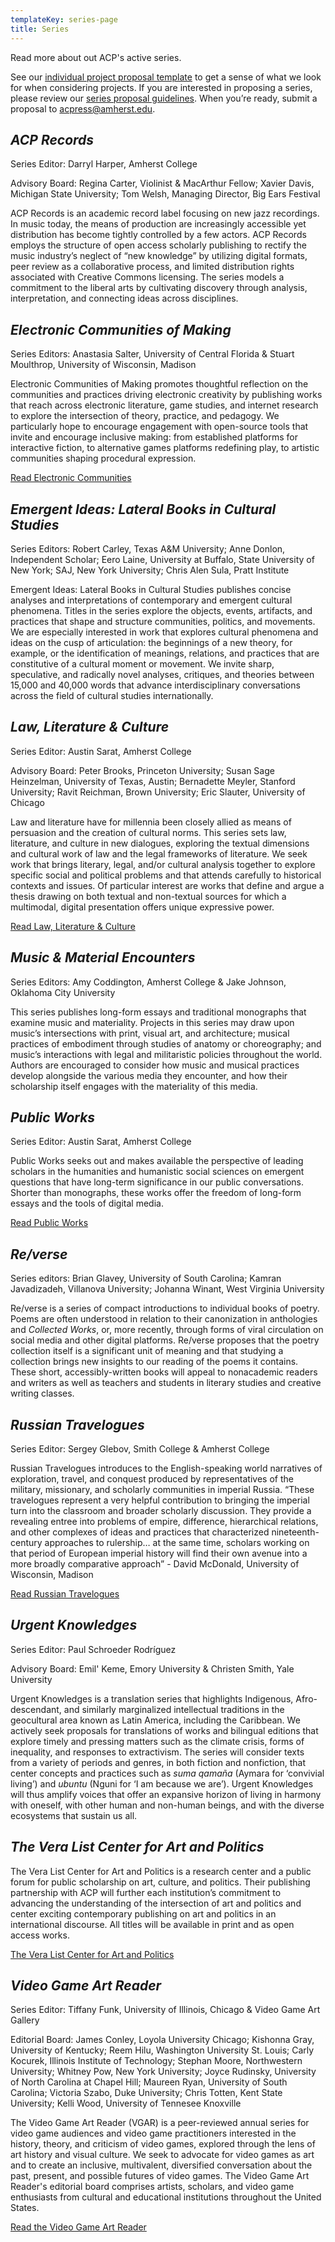 ```yaml
---
templateKey: series-page
title: Series
---
```

<p class="lead">Read more about out ACP's active series.</p>

See our [individual project proposal template](https://docs.google.com/document/d/1jGNlpD6nT7ZlVTs6tNwyNB164AExiIQ0lPHhWM8usLs/edit?usp=sharing) to get a sense of what we look for when considering projects. If you are interested in proposing a series, please review our [series proposal guidelines](https://docs.google.com/document/d/1j3W09SHS3fj0VKvC8WiilYmpg3P0w3lecp8liRZSAvw/edit?usp=sharing). When you’re ready, submit a proposal to [acpress@amherst.edu](mailto:acpress@amherst.edu).

<h2 id="acp-records"><cite>ACP Records</cite></h2>

Series Editor: Darryl Harper, Amherst College

Advisory Board: Regina Carter, Violinist & MacArthur Fellow; Xavier Davis, Michigan State University; Tom Welsh, Managing Director, Big Ears Festival

ACP Records is an academic record label focusing on new jazz recordings. In music today, the means of production are increasingly accessible yet distribution has become tightly controlled by a few actors. ACP Records employs the structure of open access scholarly publishing to rectify the music industry’s neglect of “new knowledge” by utilizing digital formats, peer review as a collaborative process, and limited distribution rights associated with Creative Commons licensing. The series models a commitment to the liberal arts by cultivating discovery through analysis, interpretation, and connecting ideas across disciplines.

<h2 id="electronic-communities-of-making"><cite>Electronic Communities of Making</cite></h2>

Series Editors: Anastasia Salter, University of Central Florida & Stuart Moulthrop, University of Wisconsin, Madison

Electronic Communities of Making promotes thoughtful reflection on the communities and practices driving electronic creativity by publishing works that reach across electronic literature, game studies, and internet research to explore the intersection of theory, practice, and pedagogy. We particularly hope to encourage engagement with open-source tools that invite and encourage inclusive making: from established platforms for interactive fiction, to alternative games platforms redefining play, to artistic communities shaping procedural expression.

<a class="btn btn-secondary" href="https://www.fulcrum.org/amherst?f%5Bseries_sim%5D%5B%5D=Electronic+Communities&locale=en">Read Electronic Communities</a>

<h2 id="emergent-ideas"><cite>Emergent Ideas: Lateral Books in Cultural Studies</cite></h2>

Series Editors: Robert Carley, Texas A&M University; Anne Donlon, Independent Scholar; Eero Laine, University at Buffalo, State University of New York; SAJ, New York University; Chris Alen Sula, Pratt Institute

Emergent Ideas: Lateral Books in Cultural Studies publishes concise analyses and interpretations of contemporary and emergent cultural phenomena. Titles in the series explore the objects, events, artifacts, and practices that shape and structure communities, politics, and movements. We are especially interested in work that explores cultural phenomena and ideas on the cusp of articulation: the beginnings of a new theory, for example, or the identification of meanings, relations, and practices that are constitutive of a cultural moment or movement. We invite sharp, speculative, and radically novel analyses, critiques, and theories between 15,000 and 40,000 words that advance interdisciplinary conversations across the field of cultural studies internationally.

<h2 id="law-literature-culture"><cite>Law, Literature & Culture</cite></h2>

Series Editor: Austin Sarat, Amherst College

Advisory Board: Peter Brooks, Princeton University; Susan Sage Heinzelman, University of Texas, Austin; Bernadette Meyler, Stanford University; Ravit Reichman, Brown University; Eric Slauter, University of Chicago

Law and literature have for millennia been closely allied as means of persuasion and the creation of cultural norms. This series sets law, literature, and culture in new dialogues, exploring the textual dimensions and cultural work of law and the legal frameworks of literature. We seek work that brings literary, legal, and/or cultural analysis together to explore specific social and political problems and that attends carefully to historical contexts and issues. Of particular interest are works that define and argue a thesis drawing on both textual and non-textual sources for which a multimodal, digital presentation offers unique expressive power.

<a class="btn btn-secondary" href="https://www.fulcrum.org/amherst?f%5Bseries_sim%5D%5B%5D=Law%2C+Literature+%26+Culture&locale=en">Read Law, Literature & Culture</a>

<h2 id="Music & Material Encounters"><cite>Music & Material Encounters</cite></h2>

Series Editors: Amy Coddington, Amherst College & Jake Johnson, Oklahoma City University

This series publishes long-form essays and traditional monographs that examine music and materiality. Projects in this series may draw upon music’s intersections with print, visual art, and architecture; musical practices of embodiment through studies of anatomy or choreography; and music’s interactions with legal and militaristic policies throughout the world. Authors are encouraged to consider how music and musical practices develop alongside the various media they encounter, and how their scholarship itself engages with the materiality of this media.

<h2 id="public-works"><cite>Public Works</cite></h2>

Series Editor: Austin Sarat, Amherst College

Public Works seeks out and makes available the perspective of leading scholars in the humanities and humanistic social sciences on emergent questions that have long-term significance in our public conversations. Shorter than monographs, these works offer the freedom of long-form essays and the tools of digital media.

<a class="btn btn-secondary" href="https://www.fulcrum.org/amherst?f%5Bseries_sim%5D%5B%5D=Public+Works&locale=en">Read Public Works</a>

<h2 id="re/verse"><cite>Re/verse</cite></h2>

Series editors: Brian Glavey, University of South Carolina; Kamran Javadizadeh, Villanova University; Johanna Winant, West Virginia University

Re/verse is a series of compact introductions to individual books of poetry. Poems are often understood in relation to their canonization in anthologies and *Collected Works*, or, more recently, through forms of viral circulation on social media and other digital platforms. Re/verse proposes that the poetry collection itself is a significant unit of meaning and that studying a collection brings new insights to our reading of the poems it contains. These short, accessibly-written books will appeal to nonacademic readers and writers as well as teachers and students in literary studies and creative writing classes.

<h2 id="russian-travelogues"><cite>Russian Travelogues</cite></h2>

Series Editor: Sergey Glebov, Smith College & Amherst College

Russian Travelogues introduces to the English-speaking world narratives of exploration, travel, and conquest produced by representatives of the military, missionary, and scholarly communities in imperial Russia. “These travelogues represent a very helpful contribution to bringing the imperial turn into the classroom and broader scholarly discussion. They provide a revealing entree into problems of empire, difference, hierarchical relations, and other complexes of ideas and practices that characterized nineteenth-century approaches to rulership… at the same time, scholars working on that period of European imperial history will find their own avenue into a more broadly comparative approach” - David McDonald, University of Wisconsin, Madison

<a class="btn btn-secondary" href="https://www.fulcrum.org/amherst?f%5Bseries_sim%5D%5B%5D=Russian+Travelogues&locale=en">Read Russian Travelogues</a>

<h2 id="Urgent-Knowledges"><cite>Urgent Knowledges</cite></h2>

Series Editor: Paul Schroeder Rodríguez

Advisory Board: Emil' Keme, Emory University & Christen Smith, Yale University

Urgent Knowledges is a translation series that highlights Indigenous, Afro-descendant, and similarly marginalized intellectual traditions in the geocultural area known as Latin America, including the Caribbean. We actively seek proposals for translations of works and bilingual editions that explore timely and pressing matters such as the climate crisis, forms of inequality, and responses to extractivism. The series will consider texts from a variety of periods and genres, in both fiction and nonfiction, that center concepts and practices such as *suma qamaña* (Aymara for ‘convivial living’) and *ubuntu* (Nguni for ‘I am because we are’). Urgent Knowledges will thus amplify voices that offer an expansive horizon of living in harmony with oneself, with other human and non-human beings, and with the diverse ecosystems that sustain us all. 

<h2 id="The vera-list-center-for-art-and-politics"><cite>The Vera List Center for Art and Politics</cite></h2>

The Vera List Center for Art and Politics is a research center and a public forum for public scholarship on art, culture, and politics. Their publishing partnership with ACP will further each institution’s commitment to advancing the understanding of the intersection of art and politics and center exciting contemporary publishing on art and politics in an international discourse. All titles will be available in print and as open access works.

<a class="btn btn-secondary" href="https://www.fulcrum.org/amherst?f%5Bseries_sim%5D%5B%5D=Vera+List+Center+for+Art+and+Politics&locale=en">The Vera List Center for Art and Politics</a>

<h2 id="video-game-art-reader"><cite>Video Game Art Reader</cite></h2>

Series Editor: Tiffany Funk, University of Illinois, Chicago & Video Game Art Gallery

Editorial Board: James Conley, Loyola University Chicago; Kishonna Gray, University of Kentucky; Reem Hilu, Washington University St. Louis; Carly Kocurek, Illinois Institute of Technology; Stephan Moore, Northwestern University; Whitney Pow, New York University; Joyce Rudinsky, University of North Carolina at Chapel Hill; Maureen Ryan, University of South Carolina; Victoria Szabo, Duke University; Chris Totten, Kent State University; Kelli Wood, University of Tennesee Knoxville

The Video Game Art Reader (VGAR) is a peer-reviewed annual series for video game audiences and video game practitioners interested in the history, theory, and criticism of video games, explored through the lens of art history and visual culture. We seek to advocate for video games as art and to create an inclusive, multivalent, diversified conversation about the past, present, and possible futures of video games. The Video Game Art Reader's editorial board comprises artists, scholars, and video game enthusiasts from cultural and educational institutions throughout the United States.

<a class="btn btn-secondary" href="https://www.fulcrum.org/amherst?f%5Bseries_sim%5D%5B%5D=Video+Game+Art+Reader&locale=en">Read the Video Game Art Reader</a>